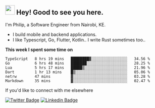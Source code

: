 <h2><img src="https://slackmojis.com/emojis/3643-cool-doge/download" width="30"/> Hey! Good to see you here.</h2>

<p>I'm Philip, a Software Engineer from Nairobi, KE. 

- I build mobile and backend applications.
- I like Typescript, Go, Flutter, Kotlin.. I write Rust sometimes too..</p>

**This week I spent some time on**
<!--START_SECTION:waka-->

```text
TypeScript   8 hrs 19 mins   ████████▓░░░░░░░░░░░░░░░░   34.56 %
Go           6 hrs 48 mins   ███████░░░░░░░░░░░░░░░░░░   28.25 %
Lua          5 hrs 17 mins   █████▒░░░░░░░░░░░░░░░░░░░   21.96 %
Dart         1 hr 13 mins    █▒░░░░░░░░░░░░░░░░░░░░░░░   05.06 %
netrw        47 mins         ▓░░░░░░░░░░░░░░░░░░░░░░░░   03.28 %
Markdown     35 mins         ▓░░░░░░░░░░░░░░░░░░░░░░░░   02.47 %
```

<!--END_SECTION:waka-->

If you'd like to connect with me elsewhere

[![Twitter Badge](https://img.shields.io/badge/-Twitter-1ca0f1?style=flat-square&labelColor=1ca0f1&logo=twitter&logoColor=white&link=https://twitter.com/_diogorodrigues)](https://twitter.com/kimathiphil)  [![Linkedin Badge](https://img.shields.io/badge/-LinkedIn-blue?style=flat-square&logo=Linkedin&logoColor=white&link=https://www.linkedin.com/in/philip-kimathi-2604a9114/)](https://www.linkedin.com/in/philip-kimathi-2604a9114/)
